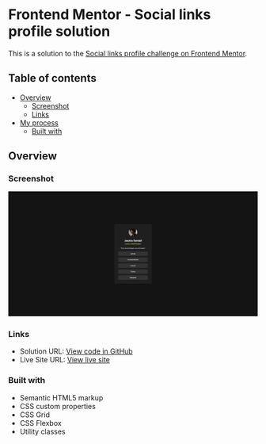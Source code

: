 # Frontend Mentor - Social links profile solution

This is a solution to the [Social links profile challenge on Frontend Mentor](https://www.frontendmentor.io/challenges/social-links-profile-UG32l9m6dQ).

## Table of contents

- [Overview](#overview)
  - [Screenshot](#screenshot)
  - [Links](#links)
- [My process](#my-process)
  - [Built with](#built-with)

## Overview

### Screenshot

![Social profile component screenshot](./assets/images/social-profile-component.png)

### Links

- Solution URL: [View code in GitHub](https://github.com/assiduousdev/social-links-profile)
- Live Site URL: [View live site](https://christian-social-profile-component.netlify.app/)

### Built with

- Semantic HTML5 markup
- CSS custom properties
- CSS Grid
- CSS Flexbox
- Utility classes
